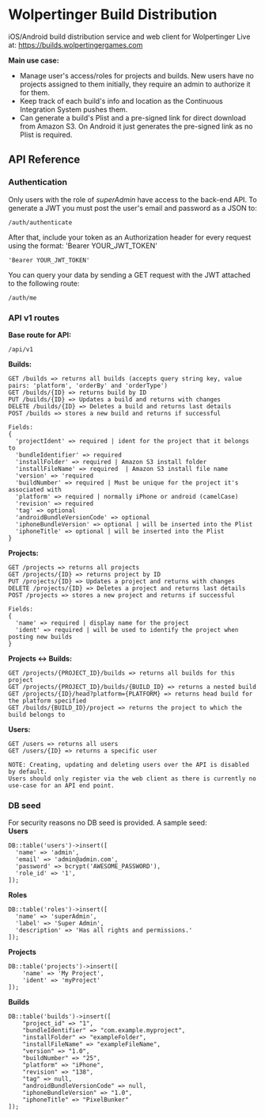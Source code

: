 # Wolpertinger Build Distribution

iOS/Android build distribution service and web client for Wolpertinger
Live at: <https://builds.wolpertingergames.com>

**Main use case:**  
- Manage user's access/roles for projects and builds. New users have no projects assigned to them initially, they require an admin to authorize it for them.
- Keep track of each build's info and location as the Continuous Integration System pushes them.
- Can generate a build's Plist and a pre-signed link for direct download from Amazon S3. On Android it just generates the pre-signed link as no Plist is required.

## API Reference
### Authentication
Only users with the role of *superAdmin* have access to the back-end API. To generate a JWT you must post the user's email and password as a JSON to:
```
/auth/authenticate
```
After that, include your token as an Authorization header for every request using the format: 'Bearer YOUR_JWT_TOKEN'
```
'Bearer YOUR_JWT_TOKEN'
```
You can query your data by sending a GET request with the JWT attached to the following route:
```
/auth/me
```

### API v1 routes
**Base route for API:**
```
/api/v1
```

**Builds:**
```
GET /builds => returns all builds (accepts query string key, value pairs: 'platform', 'orderBy' and 'orderType')
GET /builds/{ID} => returns build by ID
PUT /builds/{ID} => Updates a build and returns with changes
DELETE /builds/{ID} => Deletes a build and returns last details
POST /builds => stores a new build and returns if successful

Fields: 
{
  'projectIdent' => required | ident for the project that it belongs to
  'bundleIdentifier' => required
  'installFolder' => required | Amazon S3 install folder
  'installFileName' => required  | Amazon S3 install file name
  'version' => 'required
  'buildNumber' => required | Must be unique for the project it's associated with
  'platform' => required | normally iPhone or android (camelCase)
  'revision' => required
  'tag' => optional
  'androidBundleVersionCode' => optional
  'iphoneBundleVersion' => optional | will be inserted into the Plist
  'iphoneTitle' => optional | will be inserted into the Plist
}
```

**Projects:**
```
GET /projects => returns all projects
GET /projects/{ID} => returns project by ID
PUT /projects/{ID} => Updates a project and returns with changes
DELETE /projects/{ID} => Deletes a project and returns last details
POST /projects => stores a new project and returns if successful

Fields: 
{
  'name' => required | display name for the project
  'ident' => required | will be used to identify the project when posting new builds
}
```

**Projects <-> Builds:**
```
GET /projects/{PROJECT_ID}/builds => returns all builds for this project
GET /projects/{PROJECT_ID}/builds/{BUILD_ID} => returns a nested build
GET /projects/{ID}/head?platform={PLATFORM} => returns head build for the platform specified
GET /builds/{BUILD_ID}/project => returns the project to which the build belongs to
```

**Users:**
```
GET /users => returns all users
GET /users/{ID} => returns a specific user

NOTE: Creating, updating and deleting users over the API is disabled by default.
Users should only register via the web client as there is currently no use-case for an API end point.
```

### DB seed
For security reasons no DB seed is provided. A sample seed:  
**Users**
```
DB::table('users')->insert([
  'name' => 'admin',
  'email' => 'admin@admin.com',
  'password' => bcrypt('AWESOME_PASSWORD'),
  'role_id' => '1',
]);
```

**Roles**
```
DB::table('roles')->insert([
  'name' => 'superAdmin',
  'label' => 'Super Admin',
  'description' => 'Has all rights and permissions.'
]);
```

**Projects**
```
DB::table('projects')->insert([
	'name' => 'My Project',
	'ident' => 'myProject'
]);
```

**Builds**
```
DB::table('builds')->insert([
	"project_id" => "1",
	"bundleIdentifier" => "com.example.myproject",
	"installFolder" => "exampleFolder",
	"installFileName" => "exampleFileName",
	"version" => "1.0",
	"buildNumber" => "25",
	"platform" => "iPhone",
	"revision" => "138",
	"tag" => null,
	"androidBundleVersionCode" => null,
	"iphoneBundleVersion" => "1.0",
	"iphoneTitle" => "PixelBunker"
]);
```
